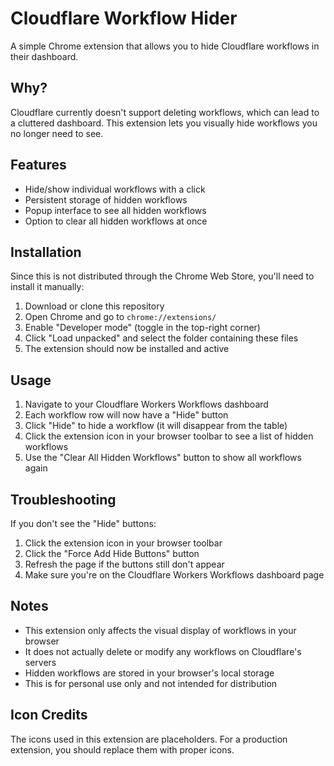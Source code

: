 # Cloudflare Workflow Hider

A simple Chrome extension that allows you to hide Cloudflare workflows in their dashboard.

## Why?

Cloudflare currently doesn't support deleting workflows, which can lead to a cluttered dashboard. This extension lets you visually hide workflows you no longer need to see.

## Features

- Hide/show individual workflows with a click
- Persistent storage of hidden workflows
- Popup interface to see all hidden workflows
- Option to clear all hidden workflows at once

## Installation

Since this is not distributed through the Chrome Web Store, you'll need to install it manually:

1. Download or clone this repository
2. Open Chrome and go to `chrome://extensions/`
3. Enable "Developer mode" (toggle in the top-right corner)
4. Click "Load unpacked" and select the folder containing these files
5. The extension should now be installed and active

## Usage

1. Navigate to your Cloudflare Workers Workflows dashboard
2. Each workflow row will now have a "Hide" button
3. Click "Hide" to hide a workflow (it will disappear from the table)
4. Click the extension icon in your browser toolbar to see a list of hidden workflows
5. Use the "Clear All Hidden Workflows" button to show all workflows again

## Troubleshooting

If you don't see the "Hide" buttons:

1. Click the extension icon in your browser toolbar
2. Click the "Force Add Hide Buttons" button
3. Refresh the page if the buttons still don't appear
4. Make sure you're on the Cloudflare Workers Workflows dashboard page

## Notes

- This extension only affects the visual display of workflows in your browser
- It does not actually delete or modify any workflows on Cloudflare's servers
- Hidden workflows are stored in your browser's local storage
- This is for personal use only and not intended for distribution

## Icon Credits

The icons used in this extension are placeholders. For a production extension, you should replace them with proper icons.